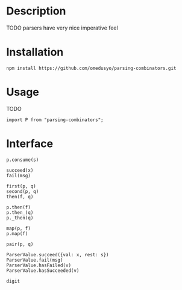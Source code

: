 
# Description

TODO
parsers have very nice imperative feel

# Installation
```
npm install https://github.com/omedusyo/parsing-combinators.git
```

# Usage
TODO
```
import P from "parsing-combinators";
```

# Interface

```
p.consume(s)

succeed(x)
fail(msg)

first(p, q)
second(p, q)
then(f, q)

p.then(f)
p.then_(q)
p._then(q)

map(p, f)
p.map(f)

pair(p, q)

ParserValue.succeed({val: x, rest: s})
ParserValue.fail(msg)
ParserValue.hasFailed(v)
ParserValue.hasSucceeded(v)

digit
```

